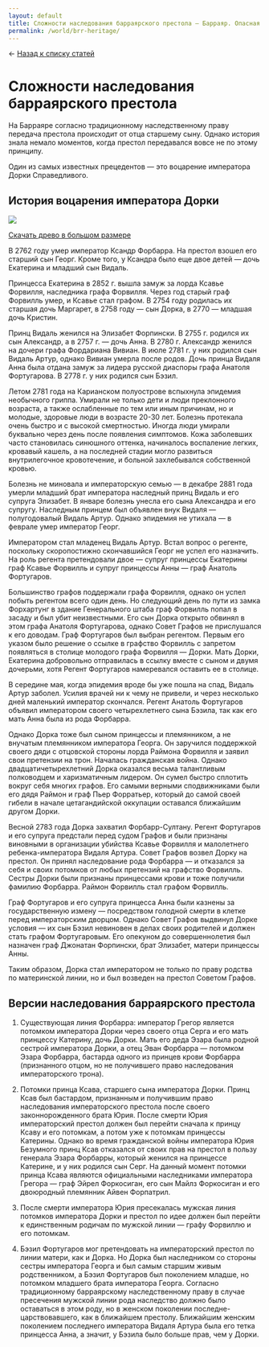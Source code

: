 ```yaml
---
layout: default
title: Сложности наследования барраярского престола — Барраяр. Опасная игра
permalink: /world/brr-heritage/
---
```

&larr; [Назад к списку статей](/world/)

# Сложности наследования барраярского престола

На Барраяре согласно традиционному наследственному праву передача престола происходит от отца старшему сыну. Однако история знала немало моментов, когда престол передавался вовсе не по этому принципу.

Один из самых известных прецедентов — это воцарение императора Дорки Справедливого.

## История воцарения императора Дорки

<img src="https://docs.google.com/drawings/d/e/2PACX-1vTCkMN3rjRTvldBkaq326eKdPCj5OUgo7H2Bcag429wM33BGKssocbfjsTwCu3jFkhhsUjrT9h0gnBz/pub?w=1154&amp;h=433">

<a href="https://docs.google.com/drawings/d/e/2PACX-1vTCkMN3rjRTvldBkaq326eKdPCj5OUgo7H2Bcag429wM33BGKssocbfjsTwCu3jFkhhsUjrT9h0gnBz/pub?w=2308&h=866">Скачать древо в большом размере</a>

В 2762 году умер император Ксандр Форбарра. На престол взошел его старший сын Георг. Кроме того, у Ксандра было еще двое детей — дочь Екатерина и младший сын Видаль.

Принцесса Екатерина в 2852 г. вышла замуж за лорда Ксавье Форвилля, наследника графа Форвилля. Через год старый граф Форвилль умер, и Ксавье стал графом. В 2754 году родилась их старшая дочь Маргарет, в 2758 году — сын Дорка, в 2770 — младшая дочь Кристин.

Принц Видаль женился на Элизабет Форпински. В 2755 г. родился их сын Александр, а в 2757 г. — дочь Анна. В 2780 г. Александр женился на дочери графа Фордариана Вивиан. В июле 2781 г. у них родился сын Видаль Артур, однако Вивиан умерла после родов. Дочь принца Видаля Анна была отдана замуж за лидера русской диаспоры графа Анатоля Фортугарова. В 2778 г. у них родился сын Бэзил.

Летом 2781 года на Карианском полуострове вспыхнула эпидемия необычного гриппа. Умирали не только дети и люди преклонного возраста, а также ослабленные по тем или иным причинам, но и молодые, здоровые люди в возрасте 20-30 лет. Болезнь протекала очень быстро и с высокой смертностью. Иногда люди умирали буквально через день после появления симптомов. Кожа заболевших часто становилась синюшного оттенка, начиналось воспаление легких, кровавый кашель, а на последней стадии могло развиться внутрилегочное кровотечение, и больной захлебывался собственной кровью.

Болезнь не миновала и императорскую семью — в декабре 2881 года умерли младший брат императора наследный принц Видаль и его супруга Элизабет. В январе болезнь унесла его сына Александра и его супругу. Наследным принцем был объявлен внук Видаля — полугодовалый Видаль Артур. Однако эпидемия не утихала — в феврале умер император Георг.

Императором стал младенец Видаль Артур. Встал вопрос о регенте, поскольку скоропостижно скончавшийся Георг не успел его назначить. На роль регента претендовали двое — супруг принцессы Екатерины граф Ксавье Форвилль и супруг принцессы Анны — граф Анатоль Фортугаров.

Большинство графов поддержали графа Форвилля, однако он успел побыть регентом всего один день. Но следующий день по пути из замка Форхартунг в здание Генерального штаба граф Форвилль попал в засаду и был убит неизвестными. Его сын Дорка открыто обвинял в этом графа Анатоля Фортугарова, однако Совет Графов не прислушался к его доводам. Граф Фортугаров был выбран регентом. Первым его указом было решение о ссылке в графство Форвилль с запретом появляться в столице молодого графа Форвилля — Дорки. Мать Дорки, Екатерина добровольно отправилась в ссылку вместе с сыном и двумя дочерьми, хотя Регент Фортугаров намеревался оставить ее в столице.

В середине мая, когда эпидемия вроде бы уже пошла на спад, Видаль Артур заболел. Усилия врачей ни к чему не привели, и через несколько дней маленький император скончался. Регент Анатоль Фортугаров объявил императором своего четырехлетнего сына Бэзила, так как его мать Анна была из рода Форбарра.

Однако Дорка тоже был сыном принцессы и племянником, а не внучатым племянником императора Георга. Он заручился поддержкой своего дяди с отцовской стороны лорда Раймона Форвилля и заявил свои претензии на трон. Началась гражданская война. Однако двадцатичетырехлетний Дорка оказался весьма талантливым полководцем и харизматичным лидером. Он сумел быстро сплотить вокруг себя многих графов. Его самыми верными сподвижниками были его дядя Раймон и граф Пьер Форратьер, который до самой своей гибели в начале цетагандийской оккупации оставался ближайшим другом Дорки.

Весной 2783 года Дорка захватил Форбарр-Султану. Регент Фортугаров и его супруга предстали перед судом Графов и были признаны виновными в организации убийства Ксавье Форвилля и малолетнего ребенка-императора Видаля Артура. Совет Графов возвел Дорку на престол. Он принял наследование рода Форбарра — и отказался за себя и своих потомков от любых претензий на графство Форвилль. Сестры Дорки были признаны принцессами крови и тоже получили фамилию Форбарра. Раймон Форвилль стал графом Форвилль.

Граф Фортугаров и его супруга принцесса Анна были казнены за государственную измену — посредством голодной смерти в клетке перед императорским дворцом. Однако Совет Графов выдвинул Дорке условия — их сын Бэзил невиновен в делах своих родителей и должен стать графом Фортугаровым. Его опекуном до совершеннолетия был назначен граф Джонатан Форпински, брат Элизабет, матери принцессы Анны.

Таким образом, Дорка стал императором не только по праву родства по материнской линии, но и был возведен на престол Советом Графов.

## Версии наследования барраярского престола
1. Существующая линия Форбарра: император Грегор является потомком императора Дорки через своего отца Серга и его мать принцессу Катерину, дочь Дорки. Мать его деда Эзара была родной сестрой императора Дорки, а отец Эван Форбарра — потомком Эзара Форбарра, бастарда одного из принцев крови Форбарра (признанного отцом, но не получившего право наследования императорского трона).

2. Потомки принца Ксава, старшего сына императора Дорки. Принц Ксав был бастардом, признанным и получившим право наследования императорского престола после своего законнорожденного брата Юрия. После смерти Юрия императорский престол должен был перейти сначала к принцу Ксаву и его потомкам, а потом уже к потомкам принцессы Катерины. Однако во время гражданской войны императора Юрия Безумного принц Ксав отказался от своих прав на престол в пользу генерала Эзара Форбарры, который женился на принцессе Катерине, и у них родился сын Серг. На данный момент потомки принца Ксава являются официальными наследниками императора Грегора — граф Эйрел Форкосиган, его сын Майлз Форкосиган и его двоюродный племянник Айвен Форпатрил.

3. После смерти императора Юрия пресекалась мужская линия потомков императора Дорки и престол по идее должен был перейти к единственным родичам по мужской линии — графу Форвиллю и его потомкам.

4. Бэзил Фортугаров мог претендовать на императорский престол по линии матери, как и Дорка. Но Дорка был наследником со стороны сестры императора Георга и был самым старшим живым родственником, а Бэзил Фортугаров был поколением младше, но потомком младшего брата императора Георга. Согласно традиционному барраярскому наследственному праву в случае пресечения мужской линии рода наследство должно было оставаться в этом роду, но в женском поколении последне-царствовавшего, как в ближайшем престолу. Ближайшим женским поколением последнего императора Видаля Артура была его тетка принцесса Анна, а значит, у Бэзила было больше прав, чем у Дорки.
